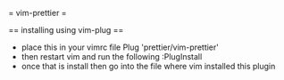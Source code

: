 
= vim-prettier =

== installing using vim-plug ==
* place this in your vimrc file
	Plug 'prettier/vim-prettier'
* then restart vim and run the following
	:PlugInstall
* once that is install then go into the file where vim installed this plugin
